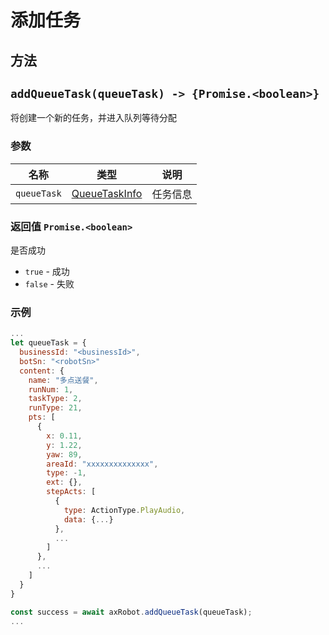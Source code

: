 # 添加任务

## 方法

## `addQueueTask(queueTask) -> {Promise.<boolean>}`

将创建一个新的任务，并进入队列等待分配

### 参数

| 名称   | 类型                          | 说明     |
| ------ | ----------------------------- | -------- |
| `queueTask` | [QueueTaskInfo](../../../Define/Define-QueueTaskInfo) | 任务信息 |

### 返回值 `Promise.<boolean>`

是否成功

* `true` - 成功
* `false` - 失败

### 示例

```javascript
...
let queueTask = {
  businessId: "<businessId>",
  botSn: "<robotSn>"
  content: {
    name: "多点送餐",
    runNum: 1,
    taskType: 2,
    runType: 21,
    pts: [
      {
        x: 0.11,
        y: 1.22,
        yaw: 89, 
        areaId: "xxxxxxxxxxxxxx",
        type: -1,
        ext: {},
        stepActs: [
          {
            type: ActionType.PlayAudio,
            data: {...}
          },
          ...
        ]
      },
      ...
    ]
  }
}

const success = await axRobot.addQueueTask(queueTask);
...
```



